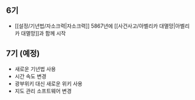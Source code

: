 ## 6기
- [[설정/기년법/자소크력|자소크력]] 5867년에 [[사건사고/아벨리카 대멸망|아벨리카 대멸망]]과 함께 시작

## 7기 (예정)
- 새로운 기년법 사용
- 시간 속도 변경
- 광부위키 대신 새로운 위키 사용
- 지도 관리 소프트웨어 변경